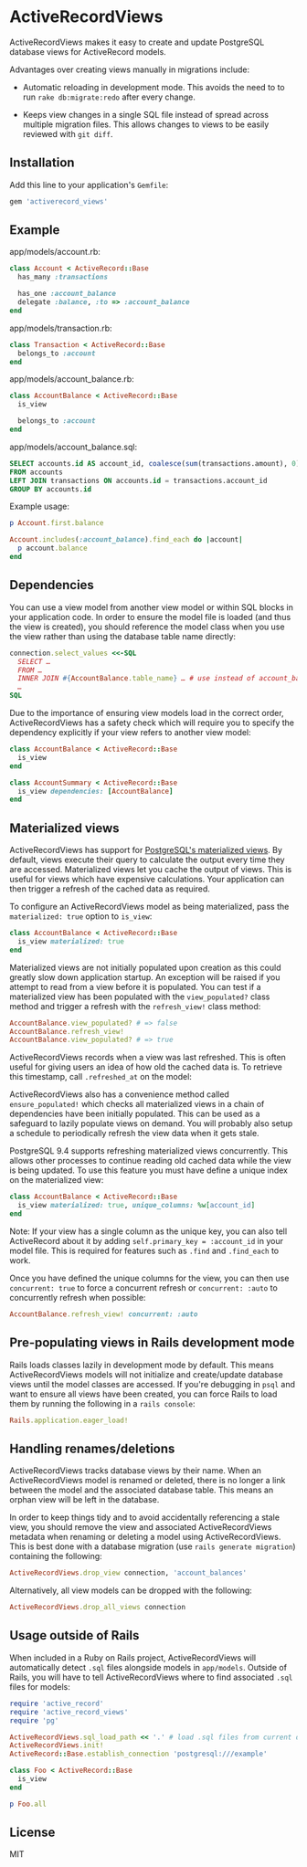 # ActiveRecordViews

ActiveRecordViews makes it easy to create and update PostgreSQL database views for ActiveRecord models.

Advantages over creating views manually in migrations include:

* Automatic reloading in development mode.
  This avoids the need to to run `rake db:migrate:redo` after every change.

* Keeps view changes in a single SQL file instead of spread across multiple migration files.
  This allows changes to views to be easily reviewed with `git diff`.

## Installation

Add this line to your application's `Gemfile`:

```ruby
gem 'activerecord_views'
```

## Example

app/models/account.rb:

```ruby
class Account < ActiveRecord::Base
  has_many :transactions

  has_one :account_balance
  delegate :balance, :to => :account_balance
end
```

app/models/transaction.rb:

```ruby
class Transaction < ActiveRecord::Base
  belongs_to :account
end
```

app/models/account_balance.rb:

```ruby
class AccountBalance < ActiveRecord::Base
  is_view

  belongs_to :account
end
```

app/models/account_balance.sql:

```sql
SELECT accounts.id AS account_id, coalesce(sum(transactions.amount), 0) AS balance
FROM accounts
LEFT JOIN transactions ON accounts.id = transactions.account_id
GROUP BY accounts.id
```

Example usage:

```ruby
p Account.first.balance

Account.includes(:account_balance).find_each do |account|
  p account.balance
end
```

## Dependencies

You can use a view model from another view model or within SQL blocks in your application code.
In order to ensure the model file is loaded (and thus the view is created), you should reference
the model class when you use the view rather than using the database table name directly:

```ruby
connection.select_values <<-SQL
  SELECT …
  FROM …
  INNER JOIN #{AccountBalance.table_name} … # use instead of account_balances
  …
SQL
```

Due to the importance of ensuring view models load in the correct order, ActiveRecordViews has
a safety check which will require you to specify the dependency explicitly if your view refers
to another view model:

```ruby
class AccountBalance < ActiveRecord::Base
  is_view
end

class AccountSummary < ActiveRecord::Base
  is_view dependencies: [AccountBalance]
end
```

## Materialized views

ActiveRecordViews has support for [PostgreSQL's materialized views](http://www.postgresql.org/docs/9.4/static/rules-materializedviews.html).
By default, views execute their query to calculate the output every time they are accessed.
Materialized views let you cache the output of views. This is useful for views which have expensive calculations. Your application can then trigger a refresh of the cached data as required.

To configure an ActiveRecordViews model as being materialized, pass the `materialized: true` option to `is_view`:

```ruby
class AccountBalance < ActiveRecord::Base
  is_view materialized: true
end
```

Materialized views are not initially populated upon creation as this could greatly slow down application startup.
An exception will be raised if you attempt to read from a view before it is populated.
You can test if a materialized view has been populated with the `view_populated?` class method and trigger a refresh with the `refresh_view!` class method:

```ruby
AccountBalance.view_populated? # => false
AccountBalance.refresh_view!
AccountBalance.view_populated? # => true
```

ActiveRecordViews records when a view was last refreshed. This is often useful for giving users an idea of how old the cached data is. To retrieve this timestamp, call `.refreshed_at` on the model:

ActiveRecordViews also has a convenience method called `ensure_populated!` which checks all materialized views in a chain of dependencies have been initially populated. This can be used as a safeguard to lazily populate views on demand. You will probably also setup a schedule to periodically refresh the view data when it gets stale.

PostgreSQL 9.4 supports refreshing materialized views concurrently. This allows other processes to continue reading old cached data while the view is being updated. To use this feature you must have define a unique index on the materialized view:

```ruby
class AccountBalance < ActiveRecord::Base
  is_view materialized: true, unique_columns: %w[account_id]
end
```

Note: If your view has a single column as the unique key, you can also tell ActiveRecord about it by adding `self.primary_key = :account_id` in your model file. This is required for features such as `.find` and `.find_each` to work.

Once you have defined the unique columns for the view, you can then use `concurrent: true` to force a concurrent refresh or `concurrent: :auto` to concurrently refresh when possible:

```ruby
AccountBalance.refresh_view! concurrent: :auto
```

## Pre-populating views in Rails development mode

Rails loads classes lazily in development mode by default.
This means ActiveRecordViews models will not initialize and create/update database views until the model classes are accessed.
If you're debugging in `psql` and want to ensure all views have been created, you can force Rails to load them by running the following in a `rails console`:

```ruby
Rails.application.eager_load!
```

## Handling renames/deletions

ActiveRecordViews tracks database views by their name. When an ActiveRecordViews model is renamed or deleted, there is no longer a link between the model and the associated database table. This means an orphan view will be left in the database.

In order to keep things tidy and to avoid accidentally referencing a stale view, you should remove the view and associated ActiveRecordViews metadata when renaming or deleting a model using ActiveRecordViews. This is best done with a database migration (use `rails generate migration`) containing the following:

```ruby
ActiveRecordViews.drop_view connection, 'account_balances'
```

Alternatively, all view models can be dropped with the following:

```ruby
ActiveRecordViews.drop_all_views connection
```

## Usage outside of Rails

When included in a Ruby on Rails project, ActiveRecordViews will automatically detect `.sql` files alongside models in `app/models`.
Outside of Rails, you will have to tell ActiveRecordViews where to find associated `.sql` files for models:

```ruby
require 'active_record'
require 'active_record_views'
require 'pg'

ActiveRecordViews.sql_load_path << '.' # load .sql files from current directory
ActiveRecordViews.init!
ActiveRecord::Base.establish_connection 'postgresql:///example'

class Foo < ActiveRecord::Base
  is_view
end

p Foo.all
```

## License

MIT
